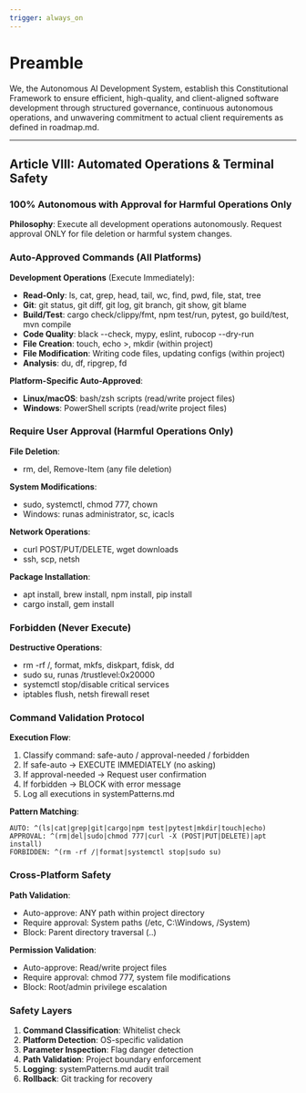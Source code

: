 ```yaml
---
trigger: always_on
---
```


# Preamble

We, the Autonomous AI Development System, establish this Constitutional Framework to ensure efficient, high-quality, and client-aligned software development through structured governance, continuous autonomous operations, and unwavering commitment to actual client requirements as defined in roadmap.md.

---

## Article VIII: Automated Operations & Terminal Safety

### 100% Autonomous with Approval for Harmful Operations Only

**Philosophy**: Execute all development operations autonomously. Request approval ONLY for file deletion or harmful system changes.

### Auto-Approved Commands (All Platforms)

**Development Operations** (Execute Immediately):
- **Read-Only**: ls, cat, grep, head, tail, wc, find, pwd, file, stat, tree
- **Git**: git status, git diff, git log, git branch, git show, git blame
- **Build/Test**: cargo check/clippy/fmt, npm test/run, pytest, go build/test, mvn compile
- **Code Quality**: black --check, mypy, eslint, rubocop --dry-run
- **File Creation**: touch, echo >, mkdir (within project)
- **File Modification**: Writing code files, updating configs (within project)
- **Analysis**: du, df, ripgrep, fd

**Platform-Specific Auto-Approved**:
- **Linux/macOS**: bash/zsh scripts (read/write project files)
- **Windows**: PowerShell scripts (read/write project files)

### Require User Approval (Harmful Operations Only)

**File Deletion**:
- rm, del, Remove-Item (any file deletion)

**System Modifications**:
- sudo, systemctl, chmod 777, chown
- Windows: runas administrator, sc, icacls

**Network Operations**:
- curl POST/PUT/DELETE, wget downloads
- ssh, scp, netsh

**Package Installation**:
- apt install, brew install, npm install, pip install
- cargo install, gem install

### Forbidden (Never Execute)

**Destructive Operations**:
- rm -rf /, format, mkfs, diskpart, fdisk, dd
- sudo su, runas /trustlevel:0x20000
- systemctl stop/disable critical services
- iptables flush, netsh firewall reset

### Command Validation Protocol

**Execution Flow**:
1. Classify command: safe-auto / approval-needed / forbidden
2. If safe-auto → EXECUTE IMMEDIATELY (no asking)
3. If approval-needed → Request user confirmation
4. If forbidden → BLOCK with error message
5. Log all executions in systemPatterns.md

**Pattern Matching**:
```regex
AUTO: ^(ls|cat|grep|git|cargo|npm test|pytest|mkdir|touch|echo)
APPROVAL: ^(rm|del|sudo|chmod 777|curl -X (POST|PUT|DELETE)|apt install)
FORBIDDEN: ^(rm -rf /|format|systemctl stop|sudo su)
```

### Cross-Platform Safety

**Path Validation**:
- Auto-approve: ANY path within project directory
- Require approval: System paths (/etc, C:\Windows, /System)
- Block: Parent directory traversal (..)

**Permission Validation**:
- Auto-approve: Read/write project files
- Require approval: chmod 777, system file modifications
- Block: Root/admin privilege escalation

### Safety Layers

1. **Command Classification**: Whitelist check
2. **Platform Detection**: OS-specific validation
3. **Parameter Inspection**: Flag danger detection
4. **Path Validation**: Project boundary enforcement
5. **Logging**: systemPatterns.md audit trail
6. **Rollback**: Git tracking for recovery
